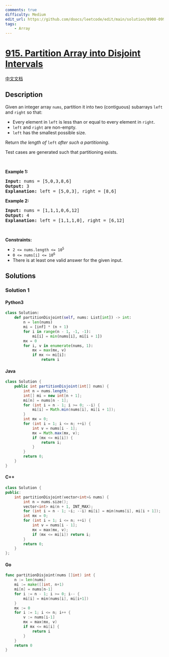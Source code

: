 ```yaml
---
comments: true
difficulty: Medium
edit_url: https://github.com/doocs/leetcode/edit/main/solution/0900-0999/0915.Partition%20Array%20into%20Disjoint%20Intervals/README_EN.md
tags:
    - Array
---
```


<!-- problem:start -->

# [915. Partition Array into Disjoint Intervals](https://leetcode.com/problems/partition-array-into-disjoint-intervals)

[中文文档](/solution/0900-0999/0915.Partition%20Array%20into%20Disjoint%20Intervals/README.md)

## Description

<!-- description:start -->

<p>Given an integer array <code>nums</code>, partition it into two (contiguous) subarrays <code>left</code> and <code>right</code> so that:</p>

<ul>
	<li>Every element in <code>left</code> is less than or equal to every element in <code>right</code>.</li>
	<li><code>left</code> and <code>right</code> are non-empty.</li>
	<li><code>left</code> has the smallest possible size.</li>
</ul>

<p>Return <em>the length of </em><code>left</code><em> after such a partitioning</em>.</p>

<p>Test cases are generated such that partitioning exists.</p>

<p>&nbsp;</p>
<p><strong class="example">Example 1:</strong></p>

<pre>
<strong>Input:</strong> nums = [5,0,3,8,6]
<strong>Output:</strong> 3
<strong>Explanation:</strong> left = [5,0,3], right = [8,6]
</pre>

<p><strong class="example">Example 2:</strong></p>

<pre>
<strong>Input:</strong> nums = [1,1,1,0,6,12]
<strong>Output:</strong> 4
<strong>Explanation:</strong> left = [1,1,1,0], right = [6,12]
</pre>

<p>&nbsp;</p>
<p><strong>Constraints:</strong></p>

<ul>
	<li><code>2 &lt;= nums.length &lt;= 10<sup>5</sup></code></li>
	<li><code>0 &lt;= nums[i] &lt;= 10<sup>6</sup></code></li>
	<li>There is at least one valid answer for the given input.</li>
</ul>

<!-- description:end -->

## Solutions

<!-- solution:start -->

### Solution 1

<!-- tabs:start -->

#### Python3

```python
class Solution:
    def partitionDisjoint(self, nums: List[int]) -> int:
        n = len(nums)
        mi = [inf] * (n + 1)
        for i in range(n - 1, -1, -1):
            mi[i] = min(nums[i], mi[i + 1])
        mx = 0
        for i, v in enumerate(nums, 1):
            mx = max(mx, v)
            if mx <= mi[i]:
                return i
```

#### Java

```java
class Solution {
    public int partitionDisjoint(int[] nums) {
        int n = nums.length;
        int[] mi = new int[n + 1];
        mi[n] = nums[n - 1];
        for (int i = n - 1; i >= 0; --i) {
            mi[i] = Math.min(nums[i], mi[i + 1]);
        }
        int mx = 0;
        for (int i = 1; i <= n; ++i) {
            int v = nums[i - 1];
            mx = Math.max(mx, v);
            if (mx <= mi[i]) {
                return i;
            }
        }
        return 0;
    }
}
```

#### C++

```cpp
class Solution {
public:
    int partitionDisjoint(vector<int>& nums) {
        int n = nums.size();
        vector<int> mi(n + 1, INT_MAX);
        for (int i = n - 1; ~i; --i) mi[i] = min(nums[i], mi[i + 1]);
        int mx = 0;
        for (int i = 1; i <= n; ++i) {
            int v = nums[i - 1];
            mx = max(mx, v);
            if (mx <= mi[i]) return i;
        }
        return 0;
    }
};
```

#### Go

```go
func partitionDisjoint(nums []int) int {
	n := len(nums)
	mi := make([]int, n+1)
	mi[n] = nums[n-1]
	for i := n - 1; i >= 0; i-- {
		mi[i] = min(nums[i], mi[i+1])
	}
	mx := 0
	for i := 1; i <= n; i++ {
		v := nums[i-1]
		mx = max(mx, v)
		if mx <= mi[i] {
			return i
		}
	}
	return 0
}
```

<!-- tabs:end -->

<!-- solution:end -->

<!-- problem:end -->
